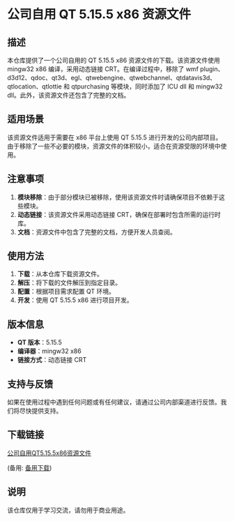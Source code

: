 # 公司自用 QT 5.15.5 x86 资源文件

## 描述

本仓库提供了一个公司自用的 QT 5.15.5 x86 资源文件的下载。该资源文件使用 mingw32 x86 编译，采用动态链接 CRT。在编译过程中，移除了 wmf plugin、d3d12、qdoc、qt3d、egl、qtwebengine、qtwebchannel、qtdatavis3d、qtlocation、qtlottie 和 qtpurchasing 等模块，同时添加了 ICU dll 和 mingw32 dll。此外，该资源文件还包含了完整的文档。

## 适用场景

该资源文件适用于需要在 x86 平台上使用 QT 5.15.5 进行开发的公司内部项目。由于移除了一些不必要的模块，资源文件的体积较小，适合在资源受限的环境中使用。

## 注意事项

1. **模块移除**：由于部分模块已被移除，使用该资源文件时请确保项目不依赖于这些模块。
2. **动态链接**：该资源文件采用动态链接 CRT，确保在部署时包含所需的运行时库。
3. **文档**：资源文件中包含了完整的文档，方便开发人员查阅。

## 使用方法

1. **下载**：从本仓库下载资源文件。
2. **解压**：将下载的文件解压到指定目录。
3. **配置**：根据项目需求配置 QT 环境。
4. **开发**：使用 QT 5.15.5 x86 进行项目开发。

## 版本信息

- **QT 版本**：5.15.5
- **编译器**：mingw32 x86
- **链接方式**：动态链接 CRT

## 支持与反馈

如果在使用过程中遇到任何问题或有任何建议，请通过公司内部渠道进行反馈。我们将尽快提供支持。

## 下载链接
[公司自用QT5.15.5x86资源文件](https://pan.quark.cn/s/4be078ed5efa) 

(备用: [备用下载](https://pan.baidu.com/s/1CCI1SnR51GzBlN9tIwfp6A?pwd=1234))

## 说明

该仓库仅用于学习交流，请勿用于商业用途。
